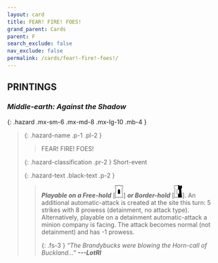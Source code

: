 ```yaml
---
layout: card
title: FEAR! FIRE! FOES!
grand_parent: Cards
parent: F
search_exclude: false
nav_exclude: false
permalink: /cards/fear!-fire!-foes!/
---
```


## PRINTINGS


### _Middle-earth: Against the Shadow_

{: .hazard .mx-sm-6 .mx-md-8 .mx-lg-10 .mb-4 }
> {: .hazard-name .p-1 .pl-2 }
> > <div class="hazard-mp"></div>
> > <div class="card-name">FEAR! FIRE! FOES!</div>
>
> {: .hazard-classification .pr-2 }
> Short-event
>
> {: .hazard-text .black-text .p-2 }
> > ***Playable on a Free-hold*** \[![](/assets/images/free-hold.svg)] ***or Border-hold*** \[![](/assets/images/border-hold.svg)]. An additional automatic-attack is created at the site this turn: 5 strikes with 8 prowess (detainment, no attack type). Alternatively, playable on a detainment automatic-attack a minion company is facing. The attack becomes normal (not detainment) and has -1 prowess. 
> > 
> > {: .fs-3 } 
> > _“The Brandybucks were blowing the Horn-call of Buckland...”_ ***---&#65279;LotRI*** 
>
